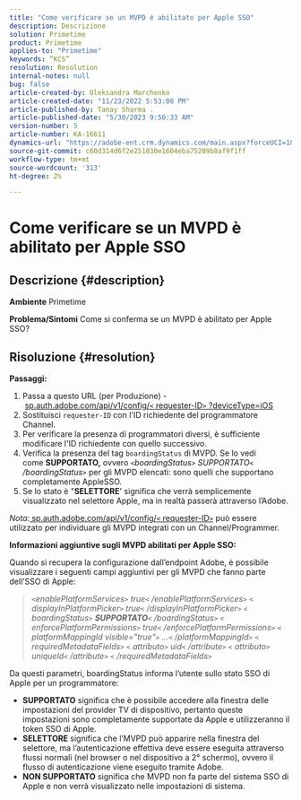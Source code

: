 ```yaml
---
title: "Come verificare se un MVPD è abilitato per Apple SSO"
description: Descrizione
solution: Primetime
product: Primetime
applies-to: "Primetime"
keywords: “KCS”
resolution: Resolution
internal-notes: null
bug: false
article-created-by: Oleksandra Marchenko
article-created-date: "11/23/2022 5:53:08 PM"
article-published-by: Tanay Sharma .
article-published-date: "5/30/2023 9:50:33 AM"
version-number: 5
article-number: KA-16611
dynamics-url: "https://adobe-ent.crm.dynamics.com/main.aspx?forceUCI=1&pagetype=entityrecord&etn=knowledgearticle&id=6021c6ae-576b-ed11-9561-6045bd006b25"
source-git-commit: c60d314d6f2e251830e1604eba75209b8af9f1ff
workflow-type: tm+mt
source-wordcount: '313'
ht-degree: 2%

---
```


# Come verificare se un MVPD è abilitato per Apple SSO

## Descrizione {#description}

<b>Ambiente</b>
Primetime


<b>Problema/Sintomi</b>
Come si conferma se un MVPD è abilitato per Apple SSO?


## Risoluzione {#resolution}

<b>Passaggi:</b>
1. Passa a questo URL (per Produzione) - [sp.auth.adobe.com/api/v1/config/`<` requester-ID`>` ?deviceType=iOS](http://sp.auth.adobe.com/api/v1/config/ABC?deviceType=iOS)
2. Sostituisci `requester-ID` con l&#39;ID richiedente del programmatore Channel\.
3. Per verificare la presenza di programmatori diversi, è sufficiente modificare l&#39;ID richiedente con quello successivo.
4. Verifica la presenza del tag `boardingStatus` di<b> </b>MVPD. Se lo vedi come <b>SUPPORTATO,</b> ovvero *`<`boardingStatus`>` SUPPORTATO`<` /boardingStatus`>`* per gli MVPD elencati: sono quelli che supportano completamente AppleSSO.
5. Se lo stato è &quot;<b>SELETTORE</b>&#39; significa che verrà semplicemente visualizzato nel selettore Apple, ma in realtà passerà attraverso l’Adobe.


*Nota:*[ sp.auth.adobe.com/api/v1/config/`<` requester-ID`>`](http://sp.auth.adobe.com/api/v1/config/ABC?deviceType=iOS) può essere utilizzato per individuare gli MVPD integrati con un Channel/Programmer.

<b>Informazioni aggiuntive sugli MVPD abilitati per Apple SSO:</b>

Quando si recupera la configurazione dall’endpoint Adobe, è possibile visualizzare i seguenti campi aggiuntivi per gli MVPD che fanno parte dell’SSO di Apple:


> *`<`enablePlatformServices`>` true`<` /enablePlatformServices`>`
> `<` displayInPlatformPicker`>` true`<` /displayInPlatformPicker`>`
> `<` boardingStatus`>` <b>SUPPORTATO</b>`<` /boardingStatus`>`
> `<` enforcePlatformPermissions`>` true`<` /enforcePlatformPermissions`>`
> `<` platformMappingId visible=&quot;true&quot;`>` ...`<` /platformMappingId`>`
> `<` requiredMetadataFields`>`
> `<` attributo`>` uid`<` /attribute`>`
> `<` attributo`>` uniqueId`<` /attribute`>`
> `<` /requiredMetadataFields`>`*


&#x200B;Da questi parametri, boardingStatus&#x200B; informa l’utente sullo stato SSO di Apple per un programmatore:

- <b>SUPPORTATO</b>&#x200B; significa che è possibile accedere alla finestra delle impostazioni del provider TV di dispositivo, pertanto queste impostazioni sono completamente supportate da Apple e utilizzeranno il token SSO di Apple.
- <b>SELETTORE</b>&#x200B; significa che l’MVPD può apparire nella finestra del selettore, ma l’autenticazione effettiva deve essere eseguita attraverso flussi normali (nel browser o nel dispositivo a 2° schermo), ovvero il flusso di autenticazione viene eseguito tramite Adobe.
- <b>NON SUPPORTATO</b>&#x200B; significa che MVPD non fa parte del sistema SSO di Apple e non verrà visualizzato nelle impostazioni di sistema.



